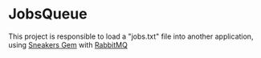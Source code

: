 # JobsQueue
This project is responsible to load a "jobs.txt" file into another application, using [Sneakers Gem](http://sneakers.io/) with [RabbitMQ](www.rabbitmq.com)
